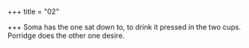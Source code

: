 +++
title = "02"

+++
Soma has the one sat down to, to drink it pressed in the two cups. Porridge does the other one desire.  